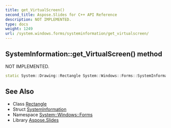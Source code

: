 ```yaml
---
title: get_VirtualScreen()
second_title: Aspose.Slides for C++ API Reference
description: NOT IMPLEMENTED.
type: docs
weight: 1249
url: /system.windows.forms/systeminformation/get_virtualscreen/
---
```

## SystemInformation::get_VirtualScreen() method


NOT IMPLEMENTED.

```cpp
static System::Drawing::Rectangle System::Windows::Forms::SystemInformation::get_VirtualScreen()
```


## See Also

* Class [Rectangle](../../../system.drawing/rectangle/)
* Struct [SystemInformation](../)
* Namespace [System::Windows::Forms](../../)
* Library [Aspose.Slides](../../../)